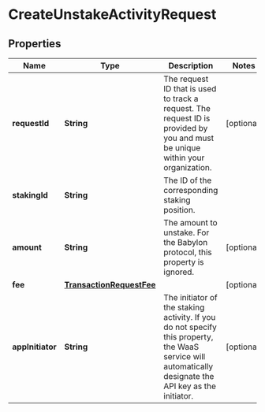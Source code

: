 

# CreateUnstakeActivityRequest


## Properties

| Name | Type | Description | Notes |
|------------ | ------------- | ------------- | -------------|
|**requestId** | **String** | The request ID that is used to track a request. The request ID is provided by you and must be unique within your organization. |  [optional] |
|**stakingId** | **String** | The ID of the corresponding staking position. |  |
|**amount** | **String** | The amount to unstake. For the Babylon protocol, this property is ignored. |  [optional] |
|**fee** | [**TransactionRequestFee**](TransactionRequestFee.md) |  |  [optional] |
|**appInitiator** | **String** | The initiator of the staking activity. If you do not specify this property, the WaaS service will automatically designate the API key as the initiator. |  [optional] |




